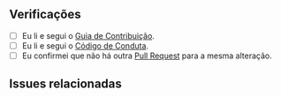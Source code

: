 ## Verificações

* [ ] Eu li e segui o [Guia de Contribuição](https://github.com/Minhacps/votacidade-site/blob/master/.github/CONTRIBUTING.md).
* [ ] Eu li e segui o [Código de Conduta](https://github.com/Minhacps/votacidade-site/blob/master/.github/CODE_OF_CONDUCT.md).
* [ ] Eu confirmei que não há outra [Pull Request](../pulls) para a mesma alteração.

## Issues relacionadas
<!--
Informe as issues que são relacionadas a esta Pull Request.

Ex.: Relacionada a Minhacps/votacidade#123

Considere abrir uma issue relacionada à alteração ou conversar com alguém para que seja aberta e assim termos mapeadas as alterações.

Caso esta Pull Request resolva uma issue existente, vincule-as com uma palavra-chave para que ao ser mergeada, a issue seja fechada.

Ex.: Resolve Minhacps/votacidade#123

Mais detalhes:
https://help.github.com/pt/articles/closing-issues-using-keywords#linking-a-pull-request-to-an-issue-using-a-keyword
-->
